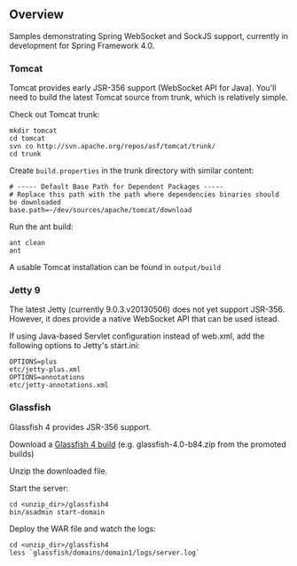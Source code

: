 
## Overview

Samples demonstrating Spring WebSocket and SockJS support, currently in development for Spring Framework 4.0.

### Tomcat

Tomcat provides early JSR-356 support (WebSocket API for Java). You'll need to build the latest Tomcat source from trunk, which is relatively simple.

Check out Tomcat trunk:

    mkdir tomcat
    cd tomcat
    svn co http://svn.apache.org/repos/asf/tomcat/trunk/
    cd trunk

Create `build.properties` in the trunk directory with similar content:

    # ----- Default Base Path for Dependent Packages -----
    # Replace this path with the path where dependencies binaries should be downloaded
    base.path=~/dev/sources/apache/tomcat/download

Run the ant build:

    ant clean
    ant

A usable Tomcat installation can be found in `output/build`

### Jetty 9

The latest Jetty (currently 9.0.3.v20130506) does not yet support JSR-356. However, it does provide a native WebSocket API that can be used istead.

If using Java-based Servlet configuration instead of web.xml, add the following options to Jetty's start.ini:

    OPTIONS=plus
    etc/jetty-plus.xml
    OPTIONS=annotations
    etc/jetty-annotations.xml

### Glassfish

Glassfish 4 provides JSR-356 support.

Download a [Glassfish 4 build](http://dlc.sun.com.edgesuite.net/glassfish/4.0/) (e.g. glassfish-4.0-b84.zip from the promoted builds)

Unzip the downloaded file.

Start the server:

    cd <unzip_dir>/glassfish4
    bin/asadmin start-domain

Deploy the WAR file and watch the logs:

    cd <unzip_dir>/glassfish4
    less `glassfish/domains/domain1/logs/server.log`


